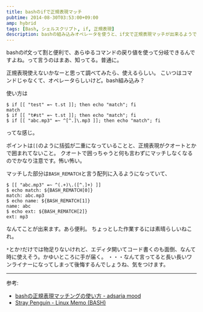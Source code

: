 ```yaml
---
title: bashのifで正規表現マッチ
pubtime: 2014-08-30T03:53:00+09:00
amp: hybrid
tags: [Bash, シェルスクリプト, if, 正規表現]
description: bashの組み込みオペレータを使うと、if文で正規表現マッチが出来るようです。実際に試してみました。
---
```


bashのif文って割と便利で、あらゆるコマンドの戻り値を使って分岐できるんですよね。って言うのはまあ、知ってる。普通に。

正規表現使えないかなーと思って調べてみたら、使えるらしい。
こいつはコマンドじゃなくて、オペレータらしいけど。bash組み込み？

使い方は
``` shell
$ if [[ "test" =~ t.st ]]; then echo "match"; fi
match
$ if [[ "t#st" =~ t.st ]]; then echo "match"; fi
$ if [[ "abc.mp3" =~ ^[^.]\.mp3 ]]; then echo "match"; fi
```
ってな感じ。

ポイントは`[[`のように括弧が二重になっていることと、正規表現がクオートとかで囲まれてないこと。
クオートで囲っちゃうと何も言わずにマッチしなくなるのでかなり注意です。怖い怖い。

マッチした部分は`BASH_REMATCH`と言う配列に入るようになっていて、
``` shell
$ [[ "abc.mp3" =~ ^(.+)\.([^.]+) ]]
$ echo match: ${BASH_REMATCH[0]}
match: abc.mp3
$ echo name: ${BASH_REMATCH[1]}
name: abc
$ echo ext: ${BASH_REMATCH[2]}
ext: mp3
```
なんてことが出来ます。あら便利。
ちょっとした作業するには素晴らしいねこれ。

`*`とか`?`だけでは物足りないけれど、エディタ開いてコード書くのも面倒、なんて時に使えそう。かゆいところに手が届く。
・・・なんて言ってると長い長いワンライナーになってしまって後悔するんでしょうね、気をつけます。

---

参考:
- [bashの正規表現マッチングの使い方 - adsaria mood](http://d.hatena.ne.jp/adsaria/20100107/1262842850)
- [Stray Penguin - Linux Memo (BASH)](http://www.asahi-net.or.jp/~aa4t-nngk/bash.html)
